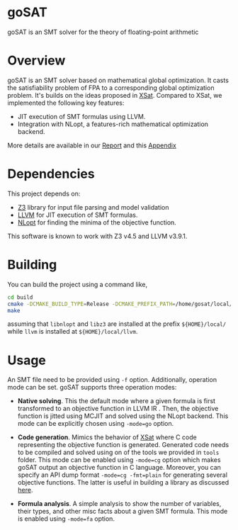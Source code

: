 # goSAT
goSAT is an SMT solver for the theory of floating-point arithmetic

# Overview 
goSAT is an SMT solver based on mathematical global optimization. It casts the satisfiability
problem of FPA to a corresponding global optimization problem. 
It's builds on the ideas proposed in [XSat]. Compared to XSat, we implemented 
the following key features:

- JIT execution of SMT formulas using LLVM.
- Integration with NLopt, a features-rich mathematical optimization backend.

More details are available in our [Report] and this [Appendix]

# Dependencies

This project depends on:

- [Z3] library for input file parsing and model validation
- [LLVM] for JIT execution of SMT formulas.
- [NLopt] for finding the minima of the objective function. 
 
This software is known to work with Z3 v4.5 and LLVM v3.9.1.

# Building 

You can build the project using a command like,

```bash
cd build
cmake -DCMAKE_BUILD_TYPE=Release -DCMAKE_PREFIX_PATH=/home/gosat/local/ -DLLVM_DIR=/home/gosat/local/llvm/lib/cmake/llvm/ ..
make
```
assuming that `libnlopt` and `libz3` are installed at the prefix `${HOME}/local/` 
while `llvm` is installed at `${HOME}/local/llvm`. 

# Usage
An SMT file need to be provided using `-f` option. Additionally, operation mode
can be set. goSAT supports three operation modes:

 - **Native solving**. This the default mode where a given formula is first transformed
 to an objective function in LLVM IR . Then, the objective function is jitted using MCJIT
 and solved using the NLopt backend.  This mode can be explicitly chosen 
 using `-mode=go` option.
 
 - **Code generation**. Mimics the behavior of [XSat] where C code representing the
  objective function is generated. 
  Generated code needs to be compiled and solved using on of the tools we provided in `tools` folder.
  This mode can be enabled using `-mode=cg` option which makes goSAT output 
  an objective function in C language. Moreover, you can specify an API dump format 
  `-mode=cg -fmt=plain` for generating several objective functions. The latter is useful in 
  building a library as discussed [here](tools/README.md).

 - **Formula analysis**. A simple analysis to show the number of variables, their
 types, and other misc facts about a given SMT formula. This mode is enabled
 using `-mode=fa` option.


  [Z3]: <https://github.com/Z3Prover/z3>
  [LLVM]: <http://llvm.org/>
  [online]: <http://www.cs.nyu.edu/~barrett/smtlib/QF_FP_Hierarchy.zip>
  [XSat]: <http://dx.doi.org/10.1007/978-3-319-41540-6_11>
  [NLopt]: <https://github.com/stevengj/nlopt>
  [Report]: <https://blog.formallyapplied.com/docs/gosat.pdf>
  [Appendix]: <https://blog.formallyapplied.com/posts/2017/04/gosat-faq/>
  